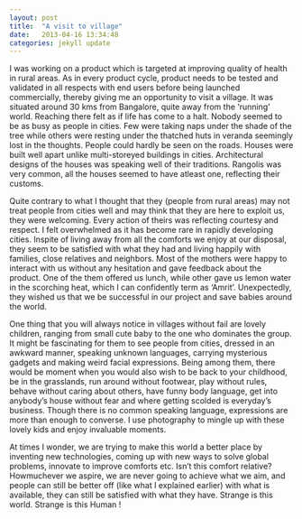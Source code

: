 ```yaml
---
layout: post
title:  "A visit to village"
date:   2013-04-16 13:34:48
categories: jekyll update
---
```

I was working on a product which is targeted at improving quality of health in rural areas. As in every product cycle, product needs to be tested and validated in all respects with end users before being launched commercially, thereby giving me an opportunity to visit a village. It was situated around 30 kms from Bangalore, quite away from the ‘running’ world. Reaching there felt as if life has come to a halt. Nobody seemed to be as busy as people in cities. Few were taking naps under the shade of the tree while others were resting under the thatched huts in veranda  seemingly lost in the thoughts. People could hardly be seen on the roads. Houses were built well apart unlike multi-storeyed buildings in cities. Architectural designs of the houses was speaking well of their traditions. Rangolis was very common, all the houses seemed to have atleast one, reflecting their customs.

Quite contrary to what I thought that they (people from rural areas) may not treat people from cities well and may think that they are here to exploit us, they were welcoming. Every action of theirs was reflecting courtesy and respect. I felt overwhelmed as it has become rare in rapidly developing cities. Inspite of living away from all the comforts we enjoy at our disposal, they seem to be satisfied with what they had and living happily with families, close relatives and neighbors. Most of the mothers were happy to interact with us without any hesitation and gave feedback about the product. One of the them offered us lunch, while other gave us lemon water in the scorching heat, which I can confidently term as ‘Amrit’. Unexpectedly, they wished us that we be successful in our project and save babies around the world.

One thing that you will always notice in villages without fail are lovely children, ranging from small cute baby to the one who dominates the group. It might be fascinating for them to see people from cities, dressed in an awkward manner, speaking unknown languages, carrying mysterious gadgets and making weird facial expressions. Being among them, there would be moment when you would also wish to be back to your childhood, be in the grasslands, run around without footwear, play without rules, behave without caring about others, have funny body language, get into anybody’s house without fear and where getting scolded is everyday’s business. Though there is no common speaking language, expressions are more than enough to converse. I use photography to mingle up with these  lovely kids and enjoy invaluable moments.

At times I wonder, we are trying to make this world a better place by inventing new technologies, coming up with new ways to solve global problems, innovate to improve comforts etc. Isn’t this comfort relative? Howmuchever we aspire, we are never going to achieve what we aim, and people can still be better off (like what I explained earlier) with what is available, they can still be satisfied with what they have. Strange is this world. Strange is this Human !

[jekyll]:      http://jekyllrb.com
[jekyll-gh]:   https://github.com/jekyll/jekyll
[jekyll-help]: https://github.com/jekyll/jekyll-help
